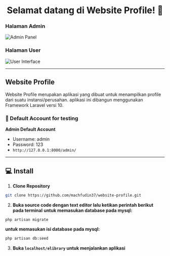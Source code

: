 <h1 align="center">Selamat datang di Website Profile! 👋</h1>

 ### Halaman Admin
![Admin Panel](https://github.com/adeskriwil/website-profile/blob/main/ui-admin.PNG?raw=true)


 ### Halaman User
![User Interface](https://github.com/adeskriwil/website-profile/blob/main/ui-user.PNG?raw=true)

------------

## Website Profile
Website Profile merupakan aplikasi yang dibuat untuk menampilkan profile dari suatu instansi/perusahan. aplikasi ini dibangun menggunakan Framework Laravel versi 10.

 ### 👤 Default Account for testing
	
**Admin Default Account**
- Username: admin
- Password: 123
- ```http://127.0.0.1:8000/admin/```

------------

## 💻 Install

1. **Clone Repository**
```bash
git clone https://github.com/machfudin37/website-profile.git
```

2. **Buka source code dengan text editor lalu ketikan perintah berikut pada terminal**
**untuk memasukan database pada mysql:**
```bash
php artisan migrate
```
**untuk memasukan isi database pada mysql:**
```bash
php artisan db:seed
```

3. **Buka ```localhost/elibrary``` untuk menjalankan aplikasi**

